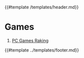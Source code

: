 {{#template /templates/header.md}}

# Games

1. [PC Games Raking](ranking.md)

{{#template ../templates/footer.md}}
